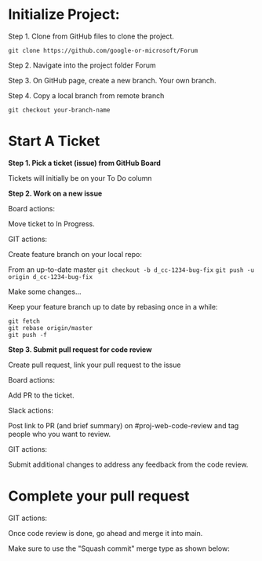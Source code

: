 # Initialize Project:

Step 1. Clone from GitHub files to clone the project.

```git clone https://github.com/google-or-microsoft/Forum```

Step 2. Navigate into the project folder Forum

Step 3. On GitHub page, create a new branch. Your own branch.

Step 4. Copy a local branch from remote branch

```git checkout your-branch-name```

# Start A Ticket

**Step 1. Pick a ticket (issue) from GitHub Board**

Tickets will initially be on your To Do column

**Step 2. Work on a new issue**

Board actions:

Move ticket to In Progress.

GIT actions:

Create feature branch on your local repo:

From an up-to-date master
```git checkout -b d_cc-1234-bug-fix```
```git push -u origin d_cc-1234-bug-fix```

Make some changes...

Keep your feature branch up to date by rebasing once in a while:

```git fetch```   
```git rebase origin/master```    
```git push -f ```

**Step 3. Submit pull request for code review**

Create pull request, link your pull request to the issue

Board actions:

Add PR to the ticket.

Slack actions:

Post link to PR (and brief summary) on #﻿proj-web-code-review and tag people who you want to review.

GIT actions:

Submit additional changes to address any feedback from the code review.

# Complete your pull request

GIT actions:

Once code review is done, go ahead and merge it into main.

Make sure to use the "Squash commit" merge type as shown below:

